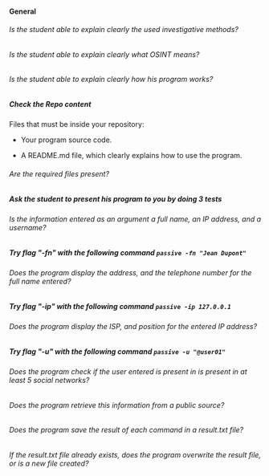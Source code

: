 #### General

###### Is the student able to explain clearly the used investigative methods?

###### Is the student able to explain clearly what OSINT means?

###### Is the student able to explain clearly how his program works?

##### Check the Repo content

Files that must be inside your repository:

- Your program source code.

- A README.md file, which clearly explains how to use the program.

###### Are the required files present?

##### Ask the student to present his program to you by doing 3 tests

###### Is the information entered as an argument a full name, an IP address, and a username?

##### Try flag "-fn" with the following command `passive -fn "Jean Dupont"`

###### Does the program display the address, and the telephone number for the full name entered?

##### Try flag "-ip" with the following command `passive -ip 127.0.0.1`

###### Does the program display the ISP, and position for the entered IP address?

##### Try flag "-u" with the following command `passive -u "@user01"`

###### Does the program check if the user entered is present in is present in at least 5 social networks?

###### Does the program retrieve this information from a public source?

###### Does the program save the result of each command in a result.txt file?

###### If the result.txt file already exists, does the program overwrite the result file, or is a new file created?
